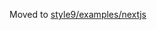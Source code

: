 Moved to [style9/examples/nextjs](https://github.com/johanholmerin/style9/tree/master/examples/nextjs)
